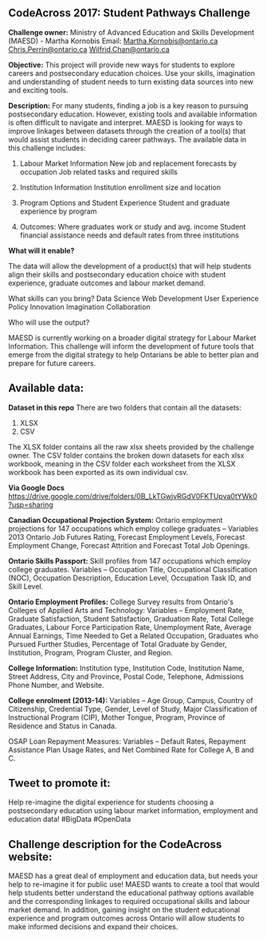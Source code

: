 CodeAcross 2017: Student Pathways Challenge
---

**Challenge owner:**
Ministry of Advanced Education and Skills Development (MAESD) - Martha Kornobis
Email: Martha.Kornobis@ontario.ca
	Chris.Perrin@ontario.ca
	Wilfrid.Chan@ontario.ca

 
**Objective:** This project will provide new ways for students to explore careers and postsecondary education choices. Use your skills, imagination and understanding of student needs to turn existing data sources into new and exciting tools. 
 
**Description:** For many students, finding a job is a key reason to pursuing postsecondary education. However, existing tools and available information is often difficult to navigate and interpret. MAESD is looking for ways to improve linkages between datasets through the creation of a tool(s) that would assist students in deciding career pathways. The available data in this challenge includes:
 
1.  Labour Market Information
New job and replacement forecasts by occupation
Job related tasks and required skills

2.  Institution Information
Institution enrollment size and location
 
3.  Program Options and Student Experience
Student and graduate experience by program
 
4.  Outcomes:
Where graduates work or study and avg. income
Student financial assistance needs and default rates from three institutions
 
**What will it enable?**
 
The data will allow the development of a product(s) that will help students align their skills and postsecondary education choice with student experience, graduate outcomes and labour market demand.
 
What skills can you bring?
Data Science
Web Development
User Experience
Policy Innovation
Imagination
Collaboration
 
Who will use the output?
 
MAESD is currently working on a broader digital strategy for Labour Market Information.  This challenge will inform the development of future tools that emerge from the digital strategy to help Ontarians be able to better plan and prepare for future careers.  
 
Available data:
---
**Dataset in this repo**
There are two folders that contain all the datasets:
1. XLSX
2. CSV

The XLSX folder contains all the raw xlsx sheets provided by the challenge owner.
The CSV folder contains the broken down datasets for each xlsx workbook, meaning in the CSV folder each worksheet from the XLSX workbook has been exported as its own individual csv.

**Via Google Docs**
https://drive.google.com/drive/folders/0B_LkTGwjvRGdV0FKTUpva0tYWk0?usp=sharing 

 
**Canadian Occupational Projection System:** Ontario employment projections for 147 occupations which employ college graduates – Variables 2013 Ontario Job Futures Rating, Forecast Employment Levels, Forecast Employment Change, Forecast Attrition and Forecast Total Job Openings.
 
**Ontario Skills Passport:** Skill profiles from 147 occupations which employ college graduates. Variables – Occupation Title, Occupational Classification (NOC), Occupation Description, Education Level, Occupation Task ID, and Skill Level.
 
**Ontario Employment Profiles:** College Survey results from Ontario's Colleges of Applied Arts and Technology: Variables – Employment Rate, Graduate Satisfaction, Student Satisfaction, Graduation Rate, Total College Graduates, Labour Force Participation Rate, Unemployment Rate, Average Annual Earnings, Time Needed to Get a Related Occupation, Graduates who Pursued Further Studies, Percentage of Total Graduate by Gender, Institution, Program, Program Cluster, and Region.
 
**College Information:** Institution type, Institution Code, Institution Name, Street Address, City and Province, Postal Code, Telephone, Admissions Phone Number, and Website.
 
**College enrolment (2013-14):** Variables – Age Group, Campus, Country of Citizenship, Credential Type, Gender, Level of Study, Major Classification of Instructional Program (CIP), Mother Tongue, Program, Province of Residence and Status in Canada.
 
OSAP Loan Repayment Measures: Variables – Default Rates, Repayment Assistance Plan Usage Rates, and Net Combined Rate for College A, B and C.
 
Tweet to promote it:
--- 
Help re-imagine the digital experience for students choosing a postsecondary education using labour market information, employment and education data! #BigData #OpenData
  
Challenge description for the CodeAcross website:
--- 
MAESD has a great deal of employment and education data, but needs your help to re-imagine it for public use!  MAESD wants to create a tool that would help students better understand the educational pathway options available and the corresponding linkages to required occupational skills and labour market demand. In addition, gaining insight on the student educational experience and program outcomes across Ontario will allow students to make informed decisions and expand their choices.